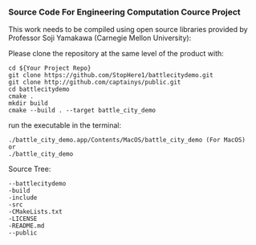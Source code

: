 ### Source Code For Engineering Computation Cource Project

This work needs to be compiled using open source libraries provided by Professor Soji Yamakawa (Carnegie Mellon University):

Please clone the repository at the same level of the product with:

```shell
cd ${Your Project Repo}
git clone https://github.com/StopHere1/battlecitydemo.git
git clone http://github.com/captainys/public.git
cd battlecitydemo
cmake .
mkdir build
cmake --build . --target battle_city_demo
```

run the executable in the terminal:

```shell
./battle_city_demo.app/Contents/MacOS/battle_city_demo (For MacOS)
or
./battle_city_demo
```

Source Tree:

```
--battlecitydemo
-build
-include
-src
-CMakeLists.txt
-LICENSE
-README.md
--public
```


